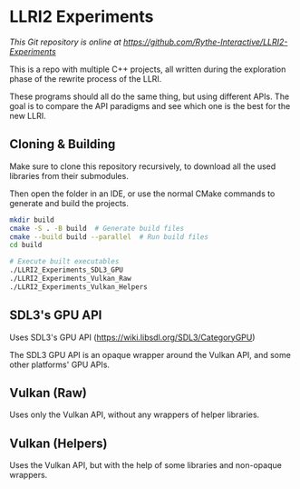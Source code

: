 # LLRI2 Experiments
_This Git repository is online at https://github.com/Rythe-Interactive/LLRI2-Experiments_

This is a repo with multiple C++ projects, all written during
the exploration phase of the rewrite process of the LLRI.

These programs should all do the same thing, but using different APIs.
The goal is to compare the API paradigms and see which one is the best for the new LLRI.

## Cloning & Building

Make sure to clone this repository recursively,
to download all the used libraries from their submodules.

Then open the folder in an IDE, or use the normal CMake commands to generate and build the projects.

```bash
mkdir build
cmake -S . -B build  # Generate build files
cmake --build build --parallel  # Run build files
cd build

# Execute built executables
./LLRI2_Experiments_SDL3_GPU
./LLRI2_Experiments_Vulkan_Raw
./LLRI2_Experiments_Vulkan_Helpers
```

## SDL3's GPU API

Uses SDL3's GPU API (https://wiki.libsdl.org/SDL3/CategoryGPU)

The SDL3 GPU API is an opaque wrapper around the Vulkan API, and some other platforms' GPU APIs.

## Vulkan (Raw)

Uses only the Vulkan API, without any wrappers of helper libraries.

## Vulkan (Helpers)

Uses the Vulkan API, but with the help of some libraries and non-opaque wrappers.
